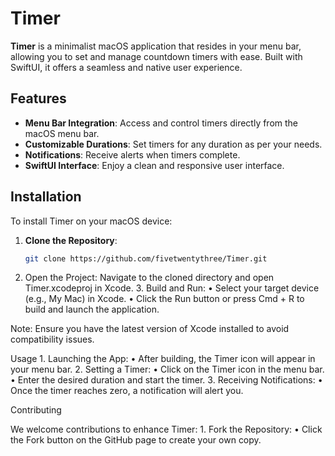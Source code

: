 # Timer

**Timer** is a minimalist macOS application that resides in your menu bar, allowing you to set and manage countdown timers with ease. Built with SwiftUI, it offers a seamless and native user experience.

## Features

- **Menu Bar Integration**: Access and control timers directly from the macOS menu bar.
- **Customizable Durations**: Set timers for any duration as per your needs.
- **Notifications**: Receive alerts when timers complete.
- **SwiftUI Interface**: Enjoy a clean and responsive user interface.

## Installation

To install Timer on your macOS device:

1. **Clone the Repository**:
   ```bash
   git clone https://github.com/fivetwentythree/Timer.git
2.	Open the Project:
Navigate to the cloned directory and open Timer.xcodeproj in Xcode.
	3.	Build and Run:
	•	Select your target device (e.g., My Mac) in Xcode.
	•	Click the Run button or press Cmd + R to build and launch the application.

Note: Ensure you have the latest version of Xcode installed to avoid compatibility issues.

Usage
	1.	Launching the App:
	•	After building, the Timer icon will appear in your menu bar.
	2.	Setting a Timer:
	•	Click on the Timer icon in the menu bar.
	•	Enter the desired duration and start the timer.
	3.	Receiving Notifications:
	•	Once the timer reaches zero, a notification will alert you.

Contributing

We welcome contributions to enhance Timer:
	1.	Fork the Repository:
	•	Click the Fork button on the GitHub page to create your own copy.
